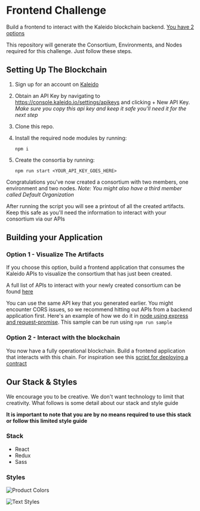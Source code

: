 # Frontend Challenge
Build a frontend to interact with the Kaleido blockchain backend. [You have 2 options](https://github.com/kaleido-io/frontend-challenge/blob/master/README.md#building-your-application) 

This repository will generate the Consortium, Environments, and Nodes required for this challenge. Just follow these steps. 
## Setting Up The Blockchain
1. Sign up for an account on [Kaleido](https://console.kaleido.io/)
2. Obtain an API Key by navigating to https://console.kaleido.io/settings/apikeys and clicking + New API Key. 
  *Make sure you copy this api key and keep it safe you'll need it for the next step*
3. Clone this repo. 
4. Install the required node modules by running:

   `npm i`

5. Create the consortia by running:

   `npm run start <YOUR_API_KEY_GOES_HERE>`
   
Congratulations you've now created a consortium with two members, one environment and two nodes. *Note: You might also have a third member called Default Organization* 

After running the script you will see a printout of all the created artifacts. Keep this safe as you'll need the information to interact with your consortium via our APIs
   
## Building your Application

### Option 1 - Visualize The Artifacts

If you choose this option, build a frontend application that consumes the Kaleido APIs to visualize the consortium that has just been created. 

A full list of APIs to interact with your newly created consortium can be found [here](http://console.kaleido.io/docs/docs/api_reference/)

You can use the same API key that you generated earlier. You might encounter CORS issues, so we recommend hitting out APIs from a backend application first. Here's an example of how we do it in [node using express and request-promise](https://github.com/kaleido-io/frontend-challenge/blob/master/samples/API-Sample.js). This sample can be run using `npm run sample`


### Option 2 - Interact with the blockchain

You now have a fully operational blockchain. Build a frontend application that interacts with this chain. For inspiration see this [script for deploying a contract](https://github.com/kaleido-io/kaleido-js/blob/master/deploy-transact/test.js)

## Our Stack & Styles
We encourage you to be creative. We don't want technology to limit that creativity. What follows is some detail about our stack and style guide

**It is important to note that you are by no means required to use this stack or follow this limited style guide**

### Stack
- React
- Redux
- Sass

### Styles

![Product Colors](https://github.com/kaleido-io/frontend-challenge/blob/master/StyleGuide/Colors.png?raw=true 'Product Colors')

![Text Styles](https://github.com/kaleido-io/frontend-challenge/blob/master/StyleGuide/TextStyles.png?raw=true 'Text Styles')
